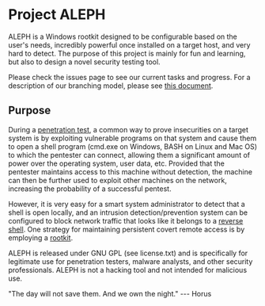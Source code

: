 Project ALEPH 
==
ALEPH is a Windows rootkit designed to be configurable based on the user's needs, incredibly powerful once installed on a target host, and very hard to detect. The purpose of this project is mainly for fun and learning, but also to design a novel security testing tool.

Please check the issues page to see our current tasks and progress. For a description of our branching model, please see [this document](http://nvie.com/posts/a-successful-git-branching-model/).

Purpose
---
During a [penetration test](http://en.wikipedia.org/wiki/Penetration_test), a common way to prove insecurities on a target system is by exploiting vulnerable programs on that system and cause them to open a shell program (cmd.exe on Windows, BASH on Linux and Mac OS) to which the pentester can connect, allowing them a significant amount of power over the operating system, user data, etc. Provided that the pentester maintains access to this machine without detection, the machine can then be further used to exploit other machines on the network, increasing the probability of a successful pentest. 

However, it is very easy for a smart system administrator to detect that a shell is open locally, and an intrusion detection/prevention system can be configured to block network traffic that looks like it belongs to a [reverse shell](http://en.wikipedia.org/wiki/Shellcode#Remote). One strategy for maintaining persistent covert remote access is by employing a [rootkit](http://en.wikipedia.org/wiki/Rootkit). 


ALEPH is released under GNU GPL (see license.txt) and is specifically for legitimate use for penetration testers, malware analysts, and other security professionals. ALEPH is not a hacking tool and not intended for malicious use. 

"The day will not save them. And we own the night." --- Horus 
